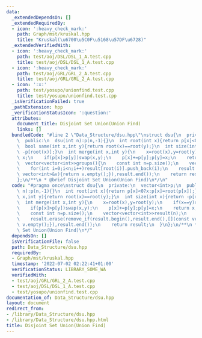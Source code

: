 ```yaml
---
data:
  _extendedDependsOn: []
  _extendedRequiredBy:
  - icon: ':heavy_check_mark:'
    path: Graph/mst/kruskal.hpp
    title: "Kruskal(\u6700\u5C0F\u5168\u57DF\u6728)"
  _extendedVerifiedWith:
  - icon: ':heavy_check_mark:'
    path: test/aoj/DSL/DSL_1_A.test.cpp
    title: test/aoj/DSL/DSL_1_A.test.cpp
  - icon: ':heavy_check_mark:'
    path: test/aoj/GRL/GRL_2_A.test.cpp
    title: test/aoj/GRL/GRL_2_A.test.cpp
  - icon: ':x:'
    path: test/yosupo/unionfind.test.cpp
    title: test/yosupo/unionfind.test.cpp
  _isVerificationFailed: true
  _pathExtension: hpp
  _verificationStatusIcon: ':question:'
  attributes:
    document_title: Disjoint Set Union(Union Find)
    links: []
  bundledCode: "#line 2 \"Data_Structure/dsu.hpp\"\nstruct dsu{\n  private:\n  vector<int>p;\n\
    \  public:\n  dsu(int n):p(n,-1){}\n  int root(int x){return p[x]<0?x:p[x]=root(p[x]);}\n\
    \  bool same(int x,int y){return root(x)==root(y);}\n  int size(int x){return\
    \ -p[root(x)];}\n  int merge(int x,int y){\n    x=root(x),y=root(y);\n    if(x==y)return\
    \ x;\n    if(p[x]>p[y])swap(x,y);\n    p[x]+=p[y];p[y]=x;\n    return x;\n  }\n\
    \  vector<vector<int>>groups(){\n    const int n=p.size();\n    vector<vector<int>>result(n);\n\
    \    for(int i=0;i<n;i++)result[root(i)].push_back(i);\n    result.erase(remove_if(result.begin(),result.end(),[](const\
    \ vector<int>&v){return v.empty();}),result.end());\n    return result;\n  }\n\
    };\n/**\n * @brief Disjoint Set Union(Union Find)\n*/\n"
  code: "#pragma once\nstruct dsu{\n  private:\n  vector<int>p;\n  public:\n  dsu(int\
    \ n):p(n,-1){}\n  int root(int x){return p[x]<0?x:p[x]=root(p[x]);}\n  bool same(int\
    \ x,int y){return root(x)==root(y);}\n  int size(int x){return -p[root(x)];}\n\
    \  int merge(int x,int y){\n    x=root(x),y=root(y);\n    if(x==y)return x;\n\
    \    if(p[x]>p[y])swap(x,y);\n    p[x]+=p[y];p[y]=x;\n    return x;\n  }\n  vector<vector<int>>groups(){\n\
    \    const int n=p.size();\n    vector<vector<int>>result(n);\n    for(int i=0;i<n;i++)result[root(i)].push_back(i);\n\
    \    result.erase(remove_if(result.begin(),result.end(),[](const vector<int>&v){return\
    \ v.empty();}),result.end());\n    return result;\n  }\n};\n/**\n * @brief Disjoint\
    \ Set Union(Union Find)\n*/"
  dependsOn: []
  isVerificationFile: false
  path: Data_Structure/dsu.hpp
  requiredBy:
  - Graph/mst/kruskal.hpp
  timestamp: '2022-07-02 02:22:41+01:00'
  verificationStatus: LIBRARY_SOME_WA
  verifiedWith:
  - test/aoj/GRL/GRL_2_A.test.cpp
  - test/aoj/DSL/DSL_1_A.test.cpp
  - test/yosupo/unionfind.test.cpp
documentation_of: Data_Structure/dsu.hpp
layout: document
redirect_from:
- /library/Data_Structure/dsu.hpp
- /library/Data_Structure/dsu.hpp.html
title: Disjoint Set Union(Union Find)
---
```

